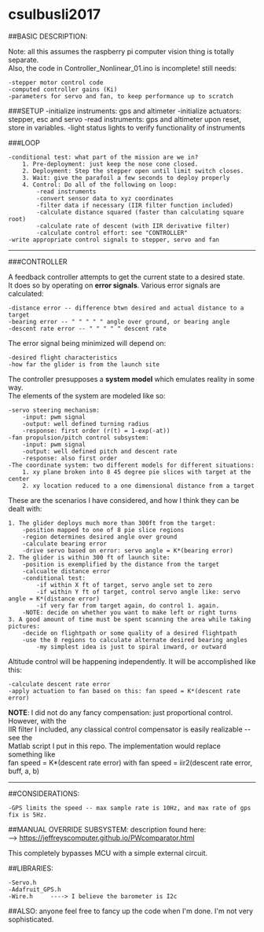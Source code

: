 # csulbusli2017

##BASIC DESCRIPTION:

Note: all this assumes the raspberry pi computer vision thing is totally separate.    
Also, the code in Controller_Nonlinear_01.ino is incomplete! still needs:

	-stepper motor control code
	-computed controller gains (Ki)
	-parameters for servo and fan, to keep performance up to scratch

###SETUP
	-initialize instruments: gps and altimeter
	-initialize actuators: stepper, esc and servo
	-read instruments: gps and altimeter upon reset, store in variables.
	-light status lights to verify functionality of instruments

###LOOP

	-conditional test: what part of the mission are we in?
		1. Pre-deployment: just keep the nose cone closed.
		2. Deployment: Step the stepper open until limit switch closes.
		3. Wait: give the parafoil a few seconds to deploy properly
		4. Control: Do all of the following on loop:
			-read instruments
			-convert sensor data to xyz coordinates
			-filter data if necessary (IIR filter function included)
			-calculate distance squared (faster than calculating square root)
			-calculate rate of descent (with IIR derivative filter)
			-calculate control effort: see "CONTROLLER"
	-write appropriate control signals to stepper, servo and fan
---
###CONTROLLER

A feedback controller attempts to get the current state to a desired state.    
It does so by operating on **error signals**. Various error signals are calculated:
	
	-distance error -- difference btwn desired and actual distance to a target
	-bearing error -- " " " " " angle over ground, or bearing angle
	-descent rate error -- " " " " " descent rate

The error signal being minimized will depend on:
	
	-desired flight characteristics
	-how far the glider is from the launch site

The controller presupposes a **system model** which emulates reality in some way.  
The elements of the system are modeled like so:

	-servo steering mechanism:
		-input: pwm signal
		-output: well defined turning radius
		-response: first order (r(t) = 1-exp(-at))
	-fan propulsion/pitch control subsystem:
		-input: pwm signal
		-output: well defined pitch and descent rate
		-response: also first order
	-The coordinate system: two different models for different situations:
		1. xy plane broken into 8 45 degree pie slices with target at the center
		2. xy location reduced to a one dimensional distance from a target

These are the scenarios I have considered, and how I think they can be dealt with:
	
	1. The glider deploys much more than 300ft from the target:
		-position mapped to one of 8 pie slice regions
		-region determines desired angle over ground
		-calculate bearing error
		-drive servo based on error: servo angle = K*(bearing error)
	2. The glider is within 300 ft of launch site:
		-position is exemplified by the distance from the target
		-calcualte distance error
		-conditional test:
			-if within X ft of target, servo angle set to zero
			-if within Y ft of target, control servo angle like: servo angle = K*(distance error) 
			-if very far from target again, do control 1. again.
		-NOTE: decide on whether you want to make left or right turns
	3. A good amount of time must be spent scanning the area while taking pictures:
		-decide on flightpath or some quality of a desired flightpath
		-use the 8 regions to calculate alternate desired bearing angles
			-my simplest idea is just to spiral inward, or outward

Altitude control will be happening independently. It will be accomplished like this:
	
	-calculate descent rate error
	-apply actuation to fan based on this: fan speed = K*(descent rate error)

**NOTE**: I did not do any fancy compensation: just proportional control. However, with the    
IIR filter I included, any classical control compensator is easily realizable -- see the    
Matlab script I put in this repo. The implementation would replace something like    
fan speed = K*(descent rate error) with fan speed = iir2(descent rate error, buff, a, b)

---

##CONSIDERATIONS:

	-GPS limits the speed -- max sample rate is 10Hz, and max rate of gps fix is 5Hz.

##MANUAL OVERRIDE SUBSYSTEM:
description found here:   
--> https://jeffreyscomputer.github.io/PWcomparator.html

This completely bypasses MCU with a simple external circuit.  

##LIBRARIES:

	-Servo.h  
	-Adafruit_GPS.h  
	-Wire.h     ----> I believe the barometer is I2c


##ALSO:
anyone feel free to fancy up the code when I'm done. I'm not very sophisticated.
